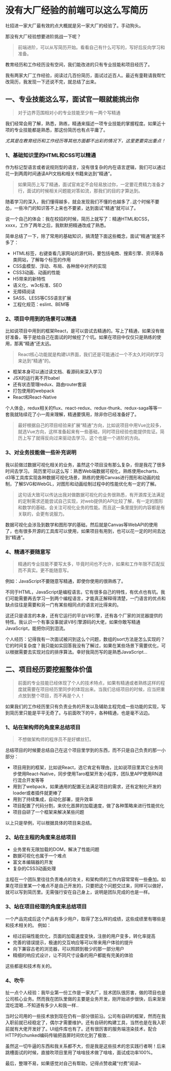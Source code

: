 # 没有大厂经验的前端可以这么写简历

社招进一家大厂最有效的点大概就是另一家大厂的经验了。手动狗头。

那没有大厂经验想要进阶挑战一下呢？
> 前端进阶，可以从写简历开始。看看自己有什么可写的，写好后反向学习和准备。

教育经历和工作经历没有空间，我们能改进的只有专业技能和项目经历了。

我有两家大厂工作经验，阅读过几百份简历，面试过近百人。最近有童鞋请我帮忙改简历，我发现一下还说不完，就总结了出来。

## 一、专业技能这么写，面试官一眼就能挑出你

> 对于边界范围相对小的专业技能至少有一两个写精通

我们经常会用了解，熟悉，熟练，精通来描述一项专业技能的掌握程度。如果近十项的专业技能都是熟悉，那这份简历也有点平庸了。

*尤其是在教育经历和工作经历等其他方面都不出彩的情况下，这里更要突出重点！*

### 1、基础知识里的HTML和CSS可以精通
作为标记型语言或者说规则型的语言，没有很复杂的内在语言逻辑，我们可以通过花一到两周时间通读API文档和相关书籍来达到“精通”。

> 如果简历上写了精通，面试官肯定不会轻易放过你，一定要花费精力准备才行，面试的时候相关问题能对答如流，那我们的目的才算达到。

随着学习的深入，我们懂得越多，就会发现我们不懂的也越多了..这个时候不要怂，一些冷门的知识答不上来也不要紧，达到面试“精通”就可以了。

说一个自己的体会：我在校招的时候，简历上就写了：精通HTML和CSS，xxxx，工作了两年之后，我默默把精通改成了熟悉。

简单总结了一下，除了常用的基础知识，搞清楚下面这些概念，面试“精通“就差不多了：

* HTML标签，右键查看几家网站的源代码，要包括电商、搜索引擎、资讯等各类网站，了解每个标签的作用
* CSS盒模型、浮动、布局、各种居中对齐的实现
* CSS3动画、动画的性能
* H5带来的新特性
* 语义化、w3c标准、SEO
* 无障碍阅读
* SASS、LESS等CSS语言扩展
* 工程化规范：eslint、BEM等


### 2、项目中用到的场景可以精通
比如说项目中用到的框架React，是可以尝试去精通的。写上了精通，如果没有做好准备，等于是给自己在面试的时候挖了个坑。如果在项目中仅仅只是熟练的使用，那离“精通”还太远。

> React核心功能就是构建UI界面，我们还是可能通过一个不太久时间的学习来达到“精通”的。

* 框架本身可以通过读文档、看源码来深入学习
* JSX的运行离不开babel
* 还有状态管理redux、路由router套装
* 打包使用的webpack
* React和React-Native

个人体会，redux相关的flux、react-redux、redux-thunk、redux-saga等等一套我就陆续花了小一周来理解，精通要慎用，除非你已经准备好了。

> 最好根据自己的项目经验来扩展“精通”方向，比如说项目中用Vue比较多，就选Vue方向，这样准备起来有一些基础，同时项目经验也能提供佐证。简历上写了就得反向过来驱动去学习，这个也是一个进阶的方向。


### 3、对业务技能做一些补充说明

我以前做过数据可视化相关的业务，虽然这个项目没有那么复杂，但是我花了很多时间去学习。
简历里可以这么写：熟悉Web端数据可视化，熟练使用echarts、d3等工具库实现各种数据可视化场景，熟练的使用Canvas进行图形和动画的绘制，了解SVG和WebGL，对图形和动画绘制过程中的性能优化有一定的了解。

> 这句话大致可以传达出我对做数据可视化的业务很熟悉，有开源库无法满足的定制需求还能尝试自己实现，对web提供的API比较了解，有一定的图形和数学的基础，会关注可视化业务的性能。而且这一条里提到的内容都是有关联的，会更有说服力。

数据可视化会涉及到数学和图形学的基础，然后就是Canvas等WebAPI的使用了，也有很多开源的工具库可以使用，如果项目有用到，也可以花一定的时间去达到“精通”。

### 4、精通不要随意写

> 精通的专业技能不要写太多，毕竟时间也不允许，如果和工作年限不匹配反而不真实。更不能随意写。

例如：JavaScript不要随意写精通，即使你使用的很熟练了。

不同于HTML，JavaScript是编程语言。它有很多自己的特性，有优点也有坑。我们可能需要再去学习一到两个编程语言，才能真正解释得清楚，一门语言的优点和缺点往往是需要和另一门有某些相同点的语言对比得来的。

这还只是语言的本身，还有它运行的平台V8引擎，还有各个厂家的浏览器提供的特性。我认识一个有事没事就读V8引擎源码的大佬，如果你敢写精通JavaScript，能把你问到泪流。

个人经历：记得我有一次面试被问到这么个问题，数组的sort方法是怎么实现的？它的时间复杂度？我只能如实回答我没有了解过，如果在某些场景下需要优化，可以根据需要去实现对应的排序算法。幸好我简历写的是熟悉JavaScript...

## 二、项目经历要挖掘整体价值

> 前面的专业技能已经体现了个人的技术特点，如果有精通或者熟练这样的程度就需要在项目经历里同步的体现出来。当我们总结项目的时候，应当把重点放到整个项目，而不再是个人！

如果我们的工作经历里只有负责业务的开发以及辅助主程完成一些功能的实现，写到简历里只能是平平无奇了。与前面吹下的牛，各种精通，也是毫不沾边。

### 1、站在架构师的角度来总结项目

> 不想做架构师的程序员不是好螺丝钉。

总结项目的时候要总结自己在这个项目里学到的东西，而不只是自己负责的那一小部分：

* 项目用到的框架，比如说React，选它肯定有理由，比如说项目里其它业务同步使用React-Native，同步使用Taro框架开发小程序，团队里APP使用RN进行混合开发等等
* 用到了webpack，如果通用的配置无法满足项目的需求，还有定制化开发的loader或者插件就更棒了
* 用到了持续集成，自动化部署，提升效率
* 项目配置了代码分割，来优化首屏的加载速度，做了各种策略来进行性能优化
* 项目自研了一个框架来解决某些问题

以上只是举例，可以根据具体的项目来总结。

### 2、站在主程的角度来总结项目

* 业务里有无限加载的DOM，解决了性能问题
* 数据可视化也属于一个难点
* 富文本编辑器的开发
* 复杂的CSS3动画处理

主程在一个团队里往往负责难点的攻关，和架构师的工作内容常常有一些叠加。如果在项目里某一个难点不是自己开发的，只要把这个问题交过来，同样可以做好，就可以写到简历里。无需强行安在自己身上，说明是团队完成的也是一样。

### 3、站在项目经理的角度来总结项目

一个产品完成后这个产品有多少用户，取得了怎么样的成绩，这些成绩里有哪些是和技术相关的。
例如：
* 经过前端性能优化，页面的加载速度变快，注册的用户变多，转化率提高
* 完善的错误提示，极速的交互响应等可以带来用户体验的提升
* 向下兼容古老的浏览器，可以照顾到极少的那一部分用户
* 精细的响应式设计，让不同尺寸设备的用户都能有完美的体验

这些都是和技术有关的。

### 4、吹牛
扯一点个人经验：我毕业第一份工作是一家大厂，技术团队很厉害，做的项目也是公司核心业务。然而我在团队里做的主要是业务开发，刚开始进步很快，后来渐渐混吃混喝...不知道有多少人和我一样..

当时公司用的一些技术放到现在仍有一部分很前沿。公司有自研的框架，然而在我入职前就已经稳定了，偶尔才需要维护。还有自研的构建工具，当然也是在我入职前就有大佬开发好了。UI组件库也有了。还有很厉害的服务端渲染技术，配合HTTP的chunked编码传输把首屏时间优化到了极致...

虽然这一切牛逼的东西和我关系都不大，但是我是这些技术的忠实践行者啊！后来跳槽面试的时候，直接吹项目里用了啥啥技术做了啥啥，面试成功率100%。


最后，整理不易，如果感觉对自己有帮助，记得点赞收藏“付费”阅读~
